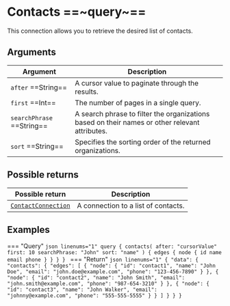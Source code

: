 # Contacts ==~query~==

This connection allows you to retrieve the desired list of contacts.

## Arguments

| Argument                           	| Description                                                                                                                                              	|
|------------------------------------	|---------------------------------------------------------------------------------------------------------------------------------------------------------	|
| `after`  ==String==               	| A cursor value to paginate through the results.                                                                                                         	|
| `first`  ==Int==                  	| The number of pages in a single query.                                                                                                                  	|
| `searchPhrase`  ==String==            | A search phrase to filter the organizations based on their names or other relevant attributes.                                                            |
| `sort`  ==String==                	| Specifies the sorting order of the returned organizations.                                                                                               	|

## Possible returns

| Possible return                                                       	| Description                           	|
|-----------------------------------------------------------------------	|---------------------------------------	|
| [`ContactConnection`](../Objects/ContactConnection.md)             	    | A connection to a list of contacts.  	    |

## Examples

=== "Query"
    ```json linenums="1"
    query {
      contacts(
        after: "cursorValue"
        first: 10
        searchPhrase: "John"
        sort: "name"
      ) {
        edges {
          node {
            id
            name
            email
            phone
          }
        }
      }
    }
    ```
=== "Return"
    ```json linenums="1"
    {
      "data": {
        "contacts": {
          "edges": [
            {
              "node": {
                "id": "contact1",
                "name": "John Doe",
                "email": "john.doe@example.com",
                "phone": "123-456-7890"
              }
            },
            {
              "node": {
                "id": "contact2",
                "name": "John Smith",
                "email": "john.smith@example.com",
                "phone": "987-654-3210"
              }
            },
            {
              "node": {
                "id": "contact3",
                "name": "John Walker",
                "email": "johnny@example.com",
                "phone": "555-555-5555"
              }
            }
          ]
        }
      }
    }
    ```
